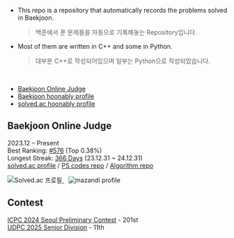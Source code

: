 
- This repo is a repository that automatically records the problems solved in Baekjoon.  
  > 백준에서 푼 문제들을 자동으로 기록해놓는 Repository입니다.  

- Most of them are written in C++ and some in Python.  
  > 대부분 C++로 작성되어있으며 일부는 Python으로 작성되었습니다.  

</br>

- [Baekjoon Online Judge](https://www.acmicpc.net/)
- [Baekjoon hoonably profile](https://www.acmicpc.net/user/hoonably)
- [solved.ac hoonably profile](https://solved.ac/profile/hoonably)


## Baekjoon Online Judge  
2023.12 – Present  
Best Ranking: <u>#576</u> (Top 0.38%)  
Longest Streak: <u>366 Days</u> (23.12.31 ~ 24.12.31)  
<a href="https://solved.ac/hoonably" target="_blank">solved.ac profile</a> /
<a href="https://github.com/hoonably/PS" target="_blank">PS codes repo</a> /
<a href="https://github.com/hoonably/algorithm" target="_blank">Algorithm repo</a>

<a href="https://solved.ac/hoonably" style="margin-right: 10px;" target="_blank">
  <img src="http://mazassumnida.wtf/api/v2/generate_badge?boj=hoonably" alt="Solved.ac 프로필" style="display: inline-block;">
</a>
<a href="https://solved.ac/hoonably" target="_blank">
  <img src="http://mazandi.herokuapp.com/api?handle=hoonably&theme=dark" alt="mazandi profile" style="display: inline-block;">
</a>

<br>

## Contest
<a href="https://icpckorea.org/2024-seoul/preliminary">ICPC 2024 Seoul Preliminary Contest</a> - 201st  
<a href="https://github.com/user-attachments/assets/97edb7e4-69f2-4c7d-bcd8-40ac526ae9a1">UDPC 2025 Senior Division</a> - 11th  

<br><br>
